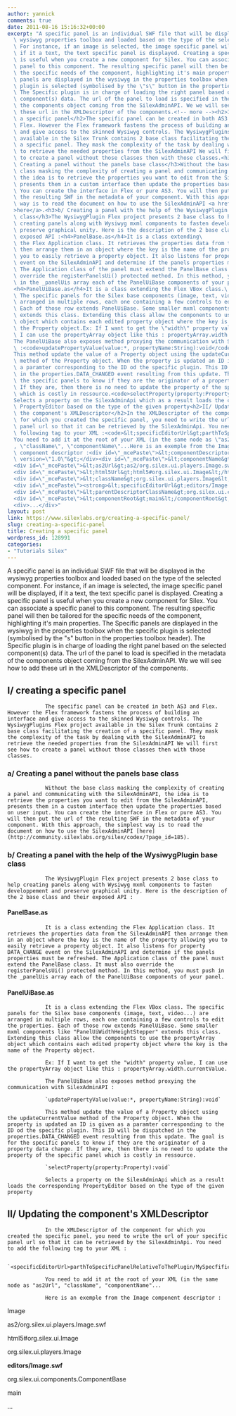 ```yaml
---
author: yannick
comments: true
date: 2011-08-16 15:16:32+00:00
excerpt: "A specific panel is an individual SWF file that will be displayed in the\
  \ wysiwyg properties toolbox and loaded based on the type of the selected component.\
  \ For instance, if an image is selected, the image specific panel will be displayed,\
  \ if it a text, the text specific panel is displayed. Creating a specific panel\
  \ is useful when you create a new component for Silex. You can associate a specific\
  \ panel to this component. The resulting specific panel will then be tailored for\
  \ the specific needs of the component, highlighting it's main properties. The Specific\
  \ panels are displayed in the wysiwyg in the properties toolbox when the specific\
  \ plugin is selected (symbolised by the \"s\" button in the properties toolbox header).\
  \ The Specific plugin is in charge of loading the right panel based on the selected\
  \ component(s) data. The url of the panel to load is specified in the metadata of\
  \ the components object coming from the SilexAdminAPI. We we will see how to add\
  \ these url in the XMLDescriptor of the components.<!-- more --><h2>I/ creating\
  \ a specific panel</h2>The specific panel can be created in both AS3 and\
  \ Flex. However the Flex framework fastens the process of building an interface\
  \ and give access to the skinned Wysiwyg controls. The WysiwygPlugins Flex project\
  \ available in the Silex Trunk contains 2 base class facilitating the creation of\
  \ a specific panel. They mask the complexity of the task by dealing with the SilexAdminAPI\
  \ to retrieve the needed properties from the SilexAdminAPI We will first see how\
  \ to create a panel without those classes then with those classes.<h3>a/\
  \ Creating a panel without the panels base class</h3>Without the base\
  \ class masking the complexity of creating a panel and communicating with the SilexAdminAPI,\
  \ the idea is to retrieve the properties you want to edit from the SilexAdminAPI,\
  \ presents them in a custom interface then update the properties based on user input.\
  \ You can create the interface in Flex or pure AS3. You will then put the url of\
  \ the resulting SWF in the metadata of your component. With this approach, the simplest\
  \ way is to read the document on how to use the SilexAdminAPI <a href=\"http://community.silexlabs.org/silex/codex/?page_id=185\"\
  >here</a>.<h3>b/ Creating a panel with the help of the WysiwygPlugin base\
  \ class</h3>The WysiwygPlugin Flex project presents 2 base class to help\
  \ creating panels along with Wysiwyg mxml components to fasten developpement and\
  \ preserve graphical unity. Here is the description of the 2 base class and their\
  \ exposed API :<h4>PanelBase.as</h4>It is a class extending\
  \ the Flex Application class. It retrieves the properties data from the SilexAdminAPI\
  \ then arrange them in an object where the key is the name of the property allowing\
  \ you to easily retrieve a property object. It also listens for property DATA_CHANGE\
  \ event on the SilexAdminAPI and determine if the panels properties must be refreshed.\
  \ The Application class of the panel must extend the PanelBase class. It must also\
  \ override the registerPanelsUi() protected method. In this method, you must push\
  \ in the _panelUis array each of the PanelUiBase components of your panel.\
  <h4>PanelUiBase.as</h4>It is a class extending the Flex VBox class.\
  \ The specific panels for the Silex base components (image, text, video...) are\
  \ arranged in multiple rows, each one containing a few controls to edit the properties.\
  \ Each of those row extends PanelUiBase. Some smaller mxml components like \"PanelUiWidthHeightStepper\"\
  \ extends this class. Extending this class allow the components to use the propertyArray\
  \ object which contains each edited property object where the key is the name of\
  \ the Property object.Ex: If I want to get the \"width\" property value,\
  \ I can use the propertyArray object like this : propertyArray.width.currentValue.\
  The PanelUiBase also exposes method proxying the communication with SilexAdminAPI\
  \ :<code>updatePropertyValue(value:*, propertyName:String):void</code>\
  This method update the value of a Property object using the updateCurrentValue\
  \ method of the Property object. When the property is updated an ID is given as\
  \ a paramter corresponding to the ID od the specific plugin. This ID will be dispatched\
  \ in the properties.DATA_CHANGED event resulting from this update. The goal is for\
  \ the specific panels to know if they are the originator of a property data change.\
  \ If they are, then there is no need to update the property of the specific panel\
  \ which is costly in ressource.<code>selectProperty(property:Property):void</code>\
  Selects a property on the SilexAdminApi which as a result loads the corresponding\
  \ PropertyEditor based on the type of the given property<h2>II/ Updating\
  \ the component's XMLDescriptor</h2>In the XMLDescriptor of the component\
  \ for which you created the specific panel, you need to write the url of your specific\
  \ panel url so that it can be retrieved by the SilexAdminApi. You need to add the\
  \ following tag to your XML :<code>&lt;specificEditorUrl&gt;parthToSpecificPanelRelativeToThePlugin/MySpecfificPanel.swf&lt;/specificEditorUrl&gt;</code>\
  You need to add it at the root of your XML (in the same node as \"as2Url\"\
  , \"className\", \"componentName\"...Here is an exemple from the Image\
  \ component descriptor :<div id=\"_mcePaste\">&lt;componentDescriptor\
  \ version=\"1.0\"&gt;</div><div id=\"_mcePaste\">&lt;componentName&gt;Image&lt;/componentName&gt;</div>\
  <div id=\"_mcePaste\">&lt;as2Url&gt;as2/org.silex.ui.players.Image.swf&lt;/as2Url&gt;</div>\
  <div id=\"_mcePaste\">&lt;html5Url&gt;html5#org.silex.ui.Image&lt;/html5Url&gt;</div>\
  <div id=\"_mcePaste\">&lt;className&gt;org.silex.ui.players.Image&lt;/className&gt;</div>\
  <div id=\"_mcePaste\"><strong>&lt;specificEditorUrl&gt;editors/Image.swf&lt;/specificEditorUrl&gt;</strong></div>\
  <div id=\"_mcePaste\">&lt;parentDescriptorClassName&gt;org.silex.ui.components.ComponentBase&lt;/parentDescriptorClassName&gt;</div>\
  <div id=\"_mcePaste\">&lt;componentRoot&gt;main&lt;/componentRoot&gt;</div>\
  <div>...</div>"
layout: post
link: https://www.silexlabs.org/creating-a-specific-panel/
slug: creating-a-specific-panel
title: Creating a specific panel
wordpress_id: 128991
categories:
- "Tutorials Silex"
---
```


A specific panel is an individual SWF file that will be displayed in the wysiwyg properties toolbox and loaded based on the type of the selected component. For instance, if an image is selected, the image specific panel will be displayed, if it a text, the text specific panel is displayed. Creating a specific panel is useful when you create a new component for Silex. You can associate a specific panel to this component. The resulting specific panel will then be tailored for the specific needs of the component, highlighting it's main properties. The Specific panels are displayed in the wysiwyg in the properties toolbox when the specific plugin is selected (symbolised by the "s" button in the properties toolbox header). The Specific plugin is in charge of loading the right panel based on the selected component(s) data. The url of the panel to load is specified in the metadata of the components object coming from the SilexAdminAPI. We we will see how to add these url in the XMLDescriptor of the components.<!-- more -->


## I/ creating a specific panel


				The specific panel can be created in both AS3 and Flex. However the Flex framework fastens the process of building an interface and give access to the skinned Wysiwyg controls. The WysiwygPlugins Flex project available in the Silex Trunk contains 2 base class facilitating the creation of a specific panel. They mask the complexity of the task by dealing with the SilexAdminAPI to retrieve the needed properties from the SilexAdminAPI We will first see how to create a panel without those classes then with those classes.


### a/ Creating a panel without the panels base class


				Without the base class masking the complexity of creating a panel and communicating with the SilexAdminAPI, the idea is to retrieve the properties you want to edit from the SilexAdminAPI, presents them in a custom interface then update the properties based on user input. You can create the interface in Flex or pure AS3. You will then put the url of the resulting SWF in the metadata of your component. With this approach, the simplest way is to read the document on how to use the SilexAdminAPI [here](http://community.silexlabs.org/silex/codex/?page_id=185).


### b/ Creating a panel with the help of the WysiwygPlugin base class


				The WysiwygPlugin Flex project presents 2 base class to help creating panels along with Wysiwyg mxml components to fasten developpement and preserve graphical unity. Here is the description of the 2 base class and their exposed API :


#### PanelBase.as


				It is a class extending the Flex Application class. It retrieves the properties data from the SilexAdminAPI then arrange them in an object where the key is the name of the property allowing you to easily retrieve a property object. It also listens for property DATA_CHANGE event on the SilexAdminAPI and determine if the panels properties must be refreshed. The Application class of the panel must extend the PanelBase class. It must also override the registerPanelsUi() protected method. In this method, you must push in the _panelUis array each of the PanelUiBase components of your panel.


#### PanelUiBase.as


				It is a class extending the Flex VBox class. The specific panels for the Silex base components (image, text, video...) are arranged in multiple rows, each one containing a few controls to edit the properties. Each of those row extends PanelUiBase. Some smaller mxml components like "PanelUiWidthHeightStepper" extends this class. Extending this class allow the components to use the propertyArray object which contains each edited property object where the key is the name of the Property object.

				Ex: If I want to get the "width" property value, I can use the propertyArray object like this : propertyArray.width.currentValue.

				The PanelUiBase also exposes method proxying the communication with SilexAdminAPI :

				`updatePropertyValue(value:*, propertyName:String):void`

				This method update the value of a Property object using the updateCurrentValue method of the Property object. When the property is updated an ID is given as a paramter corresponding to the ID od the specific plugin. This ID will be dispatched in the properties.DATA_CHANGED event resulting from this update. The goal is for the specific panels to know if they are the originator of a property data change. If they are, then there is no need to update the property of the specific panel which is costly in ressource.

				`selectProperty(property:Property):void`

				Selects a property on the SilexAdminApi which as a result loads the corresponding PropertyEditor based on the type of the given property


## II/ Updating the component's XMLDescriptor


				In the XMLDescriptor of the component for which you created the specific panel, you need to write the url of your specific panel url so that it can be retrieved by the SilexAdminApi. You need to add the following tag to your XML :

				`<specificEditorUrl>parthToSpecificPanelRelativeToThePlugin/MySpecfificPanel.swf</specificEditorUrl>`

				You need to add it at the root of your XML (in the same node as "as2Url", "className", "componentName"...

				Here is an exemple from the Image component descriptor :


<componentDescriptor version="1.0">




<componentName>Image</componentName>




<as2Url>as2/org.silex.ui.players.Image.swf</as2Url>




<html5Url>html5#org.silex.ui.Image</html5Url>




<className>org.silex.ui.players.Image</className>




**<specificEditorUrl>editors/Image.swf</specificEditorUrl>**




<parentDescriptorClassName>org.silex.ui.components.ComponentBase</parentDescriptorClassName>




<componentRoot>main</componentRoot>




...
